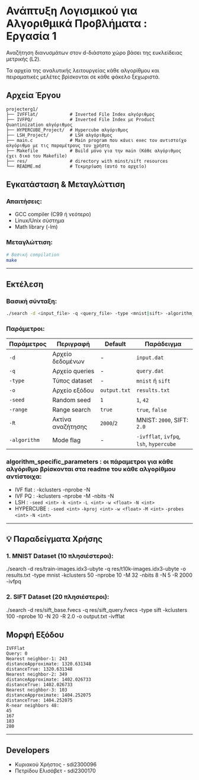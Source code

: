 # Ανάπτυξη Λογισμικού για Αλγοριθμικά Προβλήματα : Εργασία 1

Αναζήτηση διανυσμάτων στον d-διάστατο χώρο βάσει της ευκλείδειας μετρικής (L2).

Τα αρχεία της αναλυτικής λειτουργείας κάθε αλγορίθμου και πειραματικές μελέτες βρίσκονται σε κάθε φάκελο ξεχωριστά. 

 ##  Αρχεία Έργου
```
projecterg1/
├── IVFFlat/            # Inverted File Index αλγόριθμος
├── IVFPQ/              # Inverted File Index με Product Quantinization αλγόριθμος
├── HYPERCUBE_Project/  # Hypercube αλγόριθμος
├── LSH_Project/        # LSH αλγόριθμος
├── main.c              # Main program που κάνει exec τον αντιστοίχο αλγόριθμο με τις παραμέτρους του χρήστη
├── Makefile            # Build μόνο για την main (Κάθε αλγόριθμος έχει δικό του Makefile)
├── res/                # directory with minst/sift resources
└── README.md           # Τεκμηρίωση (αυτό το αρχείο)    
```

##  Εγκατάσταση & Μεταγλώττιση

### Απαιτήσεις:
- GCC compiler (C99 ή νεότερο)
- Linux/Unix σύστημα
- Math library (-lm)

### Μεταγλώττιση:

```bash
# Βασική compilation
make

```

---

## Εκτέλεση

### Βασική σύνταξη:
```bash
./search -d <input_file> -q <query_file> -type <mnist|sift> -algorithm_specific_parameters -o <output_file> -seed <int> -range <true|false> -R <double> -algorithm
```

### Παράμετροι:

| Παράμετρος  | Περιγραφή             | Default      | Παράδειγμα 
|-------------|-----------------------|--------------|------------
| `-d`        | Αρχείο δεδομένων      | -            | `input.dat` 
| `-q`        | Αρχείο queries        | -            | `query.dat` 
| `-type`     | Τύπος dataset         | -            | `mnist` ή `sift` 
| `-o`        | Αρχείο εξόδου         | `output.txt` | `results.txt` 
| `-seed`     | Random seed           | `1`          | `1`, `42` 
| `-range`    | Range search          | `true`       | `true`, `false` 
| `-R`        | Ακτίνα αναζήτησης     | `2000`/`2`   | MNIST: `2000`, SIFT: `2.0` 
| `-algorithm`| Mode flag             | -            | `-ivfflat`, `ivfpq`, `lsh`, `hypercube`

### algorithm_specific_parameters : οι πάραμετροι για κάθε αλγόριθμο βρίσκονται στα readme του κάθε αλγορίθμου αντίστοιχα:
 - IVF flat : -kclusters <int> -nprobe <int> -N <int>
 - IVF PQ : -kclusters <int> -nprobe <int> -M <int> -nbits <int> -N <int>
 - LSH :  `-seed <int>` `-k <int>` `-L <int>` `-w <float>` `-N <int>`
 - HYPERCUBE :  `-seed <int>` `-kproj <int>` `-w <float>` `-M <int>` `-probes <int>` `-N <int>`
---

## 💡 Παραδείγματα Χρήσης

### 1. MNIST Dataset (10 πλησιέστεροι):
./search -d res/train-images.idx3-ubyte -q res/t10k-images.idx3-ubyte -o results.txt -type mnist -kclusters 50 -nprobe 10 -M 32 -nbits 8 -N 5 -R 2000 -ivfpq

### 2. SIFT Dataset (20 πλησιέστεροι):
./search -d res/sift_base.fvecs -q res/sift_query.fvecs -type sift -kclusters 100 -nprobe 10 -N 20 -R 2.0 -o output.txt -ivfflat

## Μορφή Εξόδου 

```
IVFFlat
Query: 0
Nearest neighbor-1: 243
distanceApproximate: 1320.631348
distanceTrue: 1320.631348
Nearest neighbor-2: 349
distanceApproximate: 1402.026733
distanceTrue: 1402.026733
Nearest neighbor-3: 103
distanceApproximate: 1404.252075
distanceTrue: 1404.252075
R-near neighbors 48:
45
167
183
280
```

---

## Developers
- Κυριακού Χρήστος - sdi2300096
- Πετρίδου Ελισάβετ - sdi2300170
